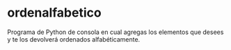 # ordenalfabetico
Programa de Python de consola en cual agregas los elementos que desees y te los devolverá ordenados alfabéticamente.
